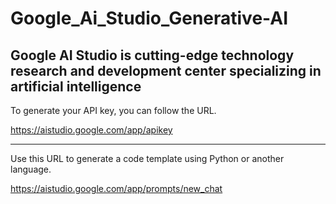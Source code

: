 # Google_Ai_Studio_Generative-AI
Google AI Studio is cutting-edge technology research and development center specializing in artificial intelligence
------------------------------------------------------------------------------------------------------------------------------

To generate your API key, you can follow the URL.

https://aistudio.google.com/app/apikey

-----------------------------------------------------------------------------------------------------
Use this URL to generate a code template using Python or another language.

https://aistudio.google.com/app/prompts/new_chat
